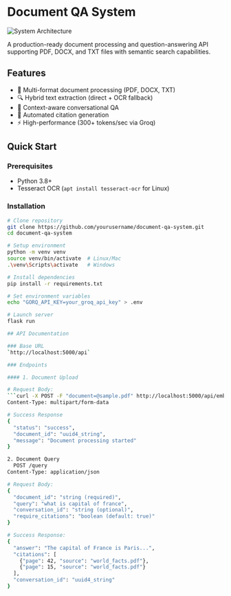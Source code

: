 # Document QA System

![System Architecture](docs/system_architecture.png)

A production-ready document processing and question-answering API supporting PDF, DOCX, and TXT files with semantic search capabilities.

## Features

- 📄 Multi-format document processing (PDF, DOCX, TXT)
- 🔍 Hybrid text extraction (direct + OCR fallback)
- 💬 Context-aware conversational QA
- 📑 Automated citation generation
- ⚡ High-performance (300+ tokens/sec via Groq)

## Quick Start

### Prerequisites
- Python 3.8+
- Tesseract OCR (`apt install tesseract-ocr` for Linux)

### Installation
```bash
# Clone repository
git clone https://github.com/yourusername/document-qa-system.git
cd document-qa-system

# Setup environment
python -m venv venv
source venv/bin/activate  # Linux/Mac
.\venv\Scripts\activate   # Windows

# Install dependencies
pip install -r requirements.txt

# Set environment variables
echo "GORQ_API_KEY=your_groq_api_key" > .env

# Launch server
flask run

## API Documentation

### Base URL
`http://localhost:5000/api`

### Endpoints

#### 1. Document Upload

# Request Body:
```curl -X POST -F "document=@sample.pdf" http://localhost:5000/api/embedding
Content-Type: multipart/form-data

# Success Response
{
  "status": "success",
  "document_id": "uuid4_string",
  "message": "Document processing started"
}

2. Document Query
  POST /query
Content-Type: application/json

# Request Body:
{
  "document_id": "string (required)",
  "query": "what is capital of france",
  "conversation_id": "string (optional)",
  "require_citations": "boolean (default: true)"
}

# Success Response:
{
  "answer": "The capital of France is Paris...",
  "citations": [
    {"page": 42, "source": "world_facts.pdf"},
    {"page": 15, "source": "world_facts.pdf"}
  ],
  "conversation_id": "uuid4_string"
}

